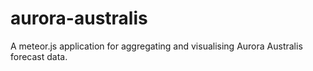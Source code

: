 # aurora-australis
A meteor.js application for aggregating and visualising Aurora Australis forecast data.
